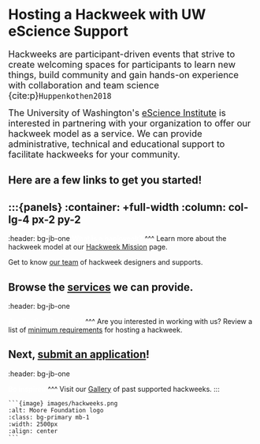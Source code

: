 Hosting a Hackweek with UW eScience Support 
===========================================

<font size="4"> Hackweeks are participant-driven events that strive to create welcoming spaces for participants to learn new things, build community and gain hands-on experience with collaboration and team science {cite:p}`Huppenkothen2018`</font>

<font size="4"> The University of Washington's [eScience Institute](https://escience.washington.edu/) is interested in partnering with your organization to offer our hackweek model as a service. We can provide administrative, technical and educational support to facilitate hackweeks for your community.</font>

## Here are a few links to get you started!

:::{panels}
:container: +full-width
:column: col-lg-4 px-2 py-2
---
:header: bg-jb-one
**<span style='color:white'>What is a hackweek?</span>**
^^^
Learn more about the hackweek model at our [Hackweek Mission](mission) page.

Get to know [our team](team) of hackweek designers and supports.

Browse the [services](services) we can provide.
---
:header: bg-jb-one

**<span style='color:white'>Application Procedure</span>**
^^^
Are you interested in working with us? Review a list of [minimum requirements](client) for hosting a hackweek.

Next, [submit an application](application)! 
---
:header: bg-jb-one

**<span style='color:white'>Be inspired</span>**
^^^
Visit our [Gallery](gallery/index) of past supported hackweeks.
:::


````{div} full-width
```{image} images/hackweeks.png
:alt: Moore Foundation logo
:class: bg-primary mb-1
:width: 2500px
:align: center
```
````